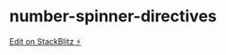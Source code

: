# number-spinner-directives

[Edit on StackBlitz ⚡️](https://stackblitz.com/edit/number-spinner-directives)